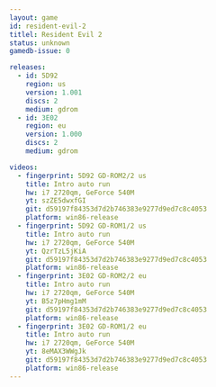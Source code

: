 ```yaml
---
layout: game
id: resident-evil-2
titlel: Resident Evil 2
status: unknown
gamedb-issue: 0

releases:
  - id: 5D92
    region: us
    version: 1.001
    discs: 2
    medium: gdrom
  - id: 3E02
    region: eu
    version: 1.000
    discs: 2
    medium: gdrom

videos:
  - fingerprint: 5D92 GD-ROM2/2 us
    title: Intro auto run
    hw: i7 2720qm, GeForce 540M
    yt: szZE5dwxfGI
    git: d59197f84353d7d2b746383e9277d9ed7c8c4053
    platform: win86-release
  - fingerprint: 5D92 GD-ROM1/2 us
    title: Intro auto run
    hw: i7 2720qm, GeForce 540M
    yt: QzrTzL5jKiA
    git: d59197f84353d7d2b746383e9277d9ed7c8c4053
    platform: win86-release
  - fingerprint: 3E02 GD-ROM2/2 eu
    title: Intro auto run
    hw: i7 2720qm, GeForce 540M
    yt: B5z7pHmg1mM
    git: d59197f84353d7d2b746383e9277d9ed7c8c4053
    platform: win86-release
  - fingerprint: 3E02 GD-ROM1/2 eu
    title: Intro auto run
    hw: i7 2720qm, GeForce 540M
    yt: 8eMAX3WWgJk
    git: d59197f84353d7d2b746383e9277d9ed7c8c4053
    platform: win86-release
---
```

